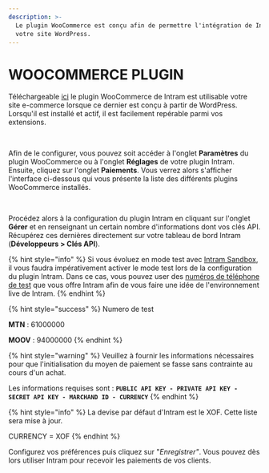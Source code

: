 ```yaml
---
description: >-
  Le plugin WooCommerce est conçu afin de permettre l'intégration de Intram sur
  votre site WordPress.
---
```


# WOOCOMMERCE PLUGIN

Téléchargeable [ici](https://intram.org/intram-wc-plugin.zip) le plugin WooCommerce de Intram est utilisable votre site e-commerce lorsque ce dernier est conçu à partir de WordPress. Lorsqu'il est installé et actif, il est facilement repérable parmi vos extensions.

<figure><img src="../.gitbook/assets/Capture d’écran 2022-10-08 à 00.49.50.png" alt=""><figcaption></figcaption></figure>

Afin de le configurer, vous pouvez soit accéder à l'onglet **Paramètres** du plugin WooCommerce ou à l'onglet **Réglages** de votre plugin Intram. Ensuite, cliquez sur l'onglet **Paiements**. Vous verrez alors s'afficher l'interface ci-dessous qui vous présente la liste des différents plugins WooCommerce installés.

<figure><img src="../.gitbook/assets/Capture d’écran 2022-10-08 à 00.55.25.png" alt=""><figcaption></figcaption></figure>

Procédez alors à la configuration du plugin Intram en cliquant sur l'onglet **Gérer** et en renseignant un certain nombre d'informations dont vos clés API. Récupérez ces dernières directement sur votre tableau de bord Intram (**Développeurs > Clés API**).

{% hint style="info" %}
Si vous évoluez en mode test avec [Intram Sandbox](broken-reference), il vous faudra impérativement activer le mode test lors de la configuration du plugin Intram. Dans ce cas, vous pouvez user des [numéros de téléphone de test](broken-reference) que vous offre Intram afin de vous faire une idée de l'environnement live de Intram.
{% endhint %}

{% hint style="success" %}
Numero de test

&#x20;**MTN** : 61000000

&#x20;**MOOV** : 94000000
{% endhint %}

{% hint style="warning" %}
Veuillez à fournir les informations nécessaires pour que l'initialisation du moyen de paiement se fasse sans contrainte au cours d'un achat.

Les informations requises sont  : **`PUBLIC API KEY - PRIVATE API KEY - SECRET API KEY - MARCHAND ID - CURRENCY`**
{% endhint %}

{% hint style="info" %}
La devise par défaut d'Intram est le XOF. Cette liste sera mise à jour.

CURRENCY = XOF
{% endhint %}

Configurez vos préférences puis cliquez sur "_Enregistrer"_. Vous pouvez dès lors utiliser Intram pour recevoir les paiements de vos clients.

&#x20;

